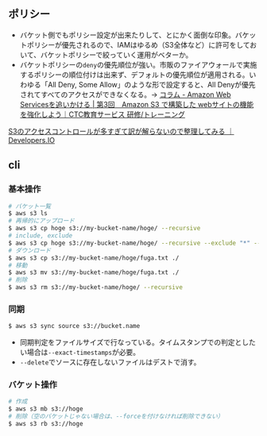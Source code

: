 ポリシー
----

* バケット側でもポリシー設定が出来たりして、とにかく面倒な印象。バケットポリシーが優先されるので、IAMはゆるめ（S3全体など）に許可をしておいて、バケットポリシーで絞っていく運用がベターか。
* バケットポリシーの`deny`の優先順位が強い。市販のファイアウォールで実施するポリシーの順位付けは出来ず、デフォルトの優先順位が適用される。いわゆる「All Deny, Some Allow」のような形で設定すると、All Denyが優先されてすべてのアクセスができなくなる。→ [コラム - Amazon Web Servicesを追いかける | 第3回　Amazon S3 で構築した webサイトの機能を強化しよう｜CTC教育サービス 研修/トレーニング](https://www.school.ctc-g.co.jp/columns/strawbag/strawbag03.html)

[S3のアクセスコントロールが多すぎて訳が解らないので整理してみる ｜ Developers.IO](http://dev.classmethod.jp/cloud/aws/s3-acl-wakewakame/)

cli
----

### 基本操作

```bash
# バケット一覧
$ aws s3 ls
# 再帰的にアップロード
$ aws s3 cp hoge s3://my-bucket-name/hoge/ --recursive
# include, exclude
$ aws s3 cp hoge s3://my-bucket-name/hoge/ --recursive --exclude "*" --include "*.png"
# ダウンロード
$ aws s3 cp s3://my-bucket-name/hoge/fuga.txt ./
# 移動
$ aws s3 mv s3://my-bucket-name/hoge/fuga.txt ./
# 削除
$ aws s3 rm s3://my-bucket-name/hoge/ --recursive
```

### 同期

```bash
$ aws s3 sync source s3://bucket.name
```

* 同期判定をファイルサイズで行なっている。タイムスタンプでの判定としたい場合は`--exact-timestamps`が必要。
* `--delete`でソースに存在しないファイルはデストで消す。

### バケット操作

```bash
# 作成
$ aws s3 mb s3://hoge
# 削除（空のバケットじゃない場合は、--forceを付けなければ削除できない）
$ aws s3 rb s3://hoge
```